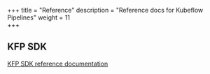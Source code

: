 +++
title = "Reference"
description = "Reference docs for Kubeflow Pipelines"
weight = 11                 
+++

## KFP SDK
<!-- TODO: switch this to /latest once GA -->
[KFP SDK reference documentation](https://kubeflow-pipelines.readthedocs.io/en/master/)